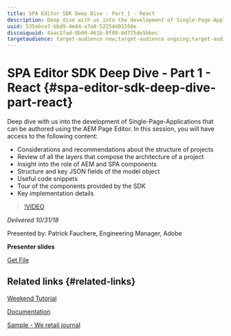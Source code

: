 ```yaml
---
title: SPA Editor SDK Deep Dive - Part 1 - React 
description: Deep dive with us into the development of Single-Page-Applications that can be authored using the AEM Page Editor.
uuid: 535ebce7-bbd9-4e84-a7a8-52254d01550e
discoiquuid: 4aac1fad-0b99-461b-8f09-6d775de5bbec
targetaudience: target-audience new;target-audience ongoing;target-audience upgrader
---
```


# SPA Editor SDK Deep Dive - Part 1 - React {#spa-editor-sdk-deep-dive-part-react}

Deep dive with us into the development of Single-Page-Applications that can be authored using the AEM Page Editor. In this session, you will have access to the following content:

* Considerations and recommendations about the structure of projects
* Review of all the layers that compose the architecture of a project
* Insight into the role of AEM and SPA components
* Structure and key JSON fields of the model object
* Useful code snippets
* Tour of the components provided by the SDK
* Key implementation details

>[!VIDEO](https://video.tv.adobe.com/v/25194/?quality=9)

*Delivered 10/31/18*

Presented by: Patrick Fauchere, Engineering Manager, Adobe

**Presenter slides**

[Get File](assets/aem-gems-spa-editordeepdive-react-10312018.pdf)

## Related links {#related-links}

[Weekend Tutorial](https://experienceleague.adobe.com/docs/experience-manager-learn/getting-started-wknd-tutorial-develop/overview.html)

[Documentation](https://helpx.adobe.com/experience-manager/6-4/sites/developing/using/spa-overview.html)

[Sample - We retail journal](https://github.com/adobe/aem-sample-we-retail-journal)

<!--
[Get back to the Overview](https://helpx.adobe.com/experience-manager/kt/eseminars/gems/aem-index.html)
-->
